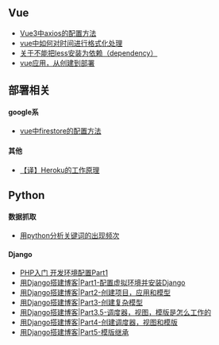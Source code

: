 <!-- const Quote = require('inspirational-quotes');

console.log(Quote.getQuote()); // returns quote (text and author)
console.log(Quote.getQuote({ author: false }); // return quote without author
console.log(Quote.getRandomQuote()); -->

## Vue

- [Vue3中axios的配置方法](./front-end/vue/note/axios)
- [vue中如何对时间进行格式化处理](./front-end/vue/note/dateformate)
- [关于不能把less安装为依赖（dependency）](./front-end/vue/note/less-install)
- [vue应用，从创建到部署](./front-end/vue/note/how-to-deploy-vue-to-ghpage)


## 部署相关
#### google系
- [vue中firestore的配置方法](./back-end/deploy/connect-firebase)
#### 其他
- [【译】Heroku的工作原理](./back-end/deploy/how-heroku-works)

## Python 

#### 数据抓取
- [用python分析关键词的出现频次](./back-end/python/analysis)

#### Django
- [PHP入门 开发环境配置Part1](https://www.youtube.com/watch?v=_A6e5w2Q2As)
- [用Django搭建博客|Part1-配置虚拟环境并安装Django](https://www.youtube.com/watch?v=p3PRlbGN2yM)
- [用Django搭建博客|Part2-创建项目，应用和模型](https://www.youtube.com/watch?v=GLUNjl-zWKY)
- [用Django搭建博客|Part3-创建复杂模型](https://www.youtube.com/watch?v=w-Zmkx_GuPo)
- [用Django搭建博客|Part3.5-调度器，视图，模版是怎么工作的](https://www.youtube.com/watch?v=zS3dLQJO8Lg)
- [用Django搭建博客|Part4-创建调度器，视图和模版](https://www.youtube.com/watch?v=kueJb8jdTzc)
- [用Django搭建博客|Part5-模版继承](https://www.youtube.com/watch?v=_6fPvnRK_zU)


